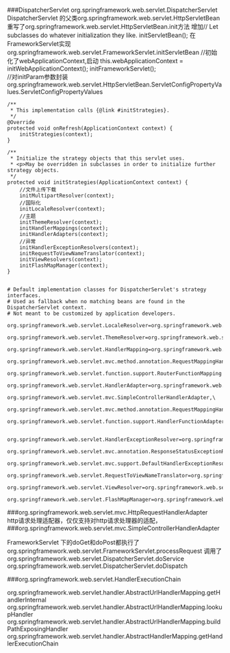 ###DispatcherServlet
org.springframework.web.servlet.DispatcherServlet
DispatcherServlet 的父类org.springframework.web.servlet.HttpServletBean 重写了org.springframework.web.servlet.HttpServletBean.init方法
  增加// Let subclasses do whatever initialization they like.
    		initServletBean(); 在FrameworkServlet实现
   org.springframework.web.servlet.FrameworkServlet.initServletBean
   //初始化了webApplicationContext,启动
    this.webApplicationContext = initWebApplicationContext();
    			initFrameworkServlet(); 	
  //对initParam参数封装 
   org.springframework.web.servlet.HttpServletBean.ServletConfigPropertyValues.ServletConfigPropertyValues 
   
   
   	/**
   	 * This implementation calls {@link #initStrategies}.
   	 */
   	@Override
   	protected void onRefresh(ApplicationContext context) {
   		initStrategies(context);
   	}
   
   	/**
   	 * Initialize the strategy objects that this servlet uses.
   	 * <p>May be overridden in subclasses in order to initialize further strategy objects.
   	 */
   	protected void initStrategies(ApplicationContext context) {
   	    //文件上传下载
   		initMultipartResolver(context);
   		//国际化
   		initLocaleResolver(context);
   		//主题
   		initThemeResolver(context);
   		initHandlerMappings(context);
   		initHandlerAdapters(context);
   		//异常
   		initHandlerExceptionResolvers(context);
   		initRequestToViewNameTranslator(context);
   		initViewResolvers(context);
   		initFlashMapManager(context);
   	}	
   	
   	
   	# Default implementation classes for DispatcherServlet's strategy interfaces.
    # Used as fallback when no matching beans are found in the DispatcherServlet context.
    # Not meant to be customized by application developers.
    
    org.springframework.web.servlet.LocaleResolver=org.springframework.web.servlet.i18n.AcceptHeaderLocaleResolver
    
    org.springframework.web.servlet.ThemeResolver=org.springframework.web.servlet.theme.FixedThemeResolver
    
    org.springframework.web.servlet.HandlerMapping=org.springframework.web.servlet.handler.BeanNameUrlHandlerMapping,\
    	org.springframework.web.servlet.mvc.method.annotation.RequestMappingHandlerMapping,\
    	org.springframework.web.servlet.function.support.RouterFunctionMapping
    
    org.springframework.web.servlet.HandlerAdapter=org.springframework.web.servlet.mvc.HttpRequestHandlerAdapter,\
    	org.springframework.web.servlet.mvc.SimpleControllerHandlerAdapter,\
    	org.springframework.web.servlet.mvc.method.annotation.RequestMappingHandlerAdapter,\
    	org.springframework.web.servlet.function.support.HandlerFunctionAdapter
    
    
    org.springframework.web.servlet.HandlerExceptionResolver=org.springframework.web.servlet.mvc.method.annotation.ExceptionHandlerExceptionResolver,\
    	org.springframework.web.servlet.mvc.annotation.ResponseStatusExceptionResolver,\
    	org.springframework.web.servlet.mvc.support.DefaultHandlerExceptionResolver
    
    org.springframework.web.servlet.RequestToViewNameTranslator=org.springframework.web.servlet.view.DefaultRequestToViewNameTranslator
    
    org.springframework.web.servlet.ViewResolver=org.springframework.web.servlet.view.InternalResourceViewResolver
    
    org.springframework.web.servlet.FlashMapManager=org.springframework.web.servlet.support.SessionFlashMapManager		
    
###org.springframework.web.servlet.mvc.HttpRequestHandlerAdapter    
http请求处理适配器，仅仅支持对http请求处理器的适配，
###org.springframework.web.servlet.mvc.SimpleControllerHandlerAdapter	

FrameworkServlet 下的doGet和doPost都执行了org.springframework.web.servlet.FrameworkServlet.processRequest
调用了org.springframework.web.servlet.DispatcherServlet.doService
org.springframework.web.servlet.DispatcherServlet.doDispatch

###org.springframework.web.servlet.HandlerExecutionChain

org.springframework.web.servlet.handler.AbstractUrlHandlerMapping.getHandlerInternal
org.springframework.web.servlet.handler.AbstractUrlHandlerMapping.lookupHandler
org.springframework.web.servlet.handler.AbstractUrlHandlerMapping.buildPathExposingHandler
org.springframework.web.servlet.handler.AbstractHandlerMapping.getHandlerExecutionChain